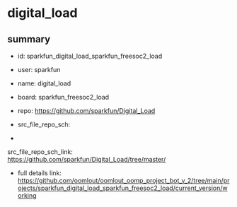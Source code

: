 # digital_load
 
## summary 
* id: sparkfun_digital_load_sparkfun_freesoc2_load
* user: sparkfun
* name: digital_load
* board: sparkfun_freesoc2_load
* repo: https://github.com/sparkfun/Digital_Load



* src_file_repo_sch: 
*
 src_file_repo_sch_link: https://github.com/sparkfun/Digital_Load/tree/master/
* full details link: https://github.com/oomlout/oomlout_oomp_project_bot_v_2/tree/main/projects/sparkfun_digital_load_sparkfun_freesoc2_load/current_version/working  






